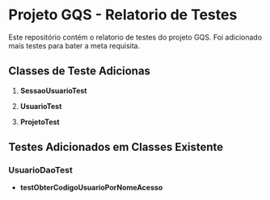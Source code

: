 
    

# Projeto GQS - Relatorio de Testes

Este repositório contém o relatorio de testes do projeto GQS.
Foi adicionado mais testes para bater a meta requisita.

## Classes de Teste Adicionas 

1. **SessaoUsuarioTest**

2. **UsuarioTest**

3. **ProjetoTest**

## Testes Adicionados em Classes Existente

### UsuarioDaoTest
- **testObterCodigoUsuarioPorNomeAcesso**
  


